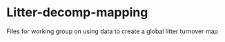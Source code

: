 Litter-decomp-mapping
=====================

Files for working group on using data to create a global litter turnover map
